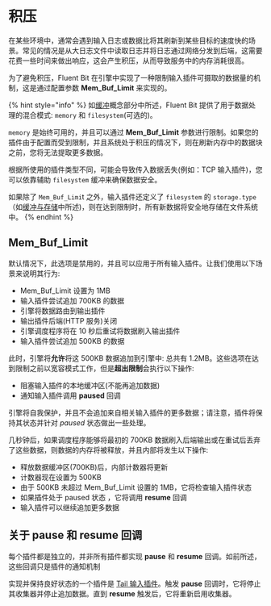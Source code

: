 # 积压

在某些环境中，通常会遇到输入日志或数据比将其刷新到某些目标的速度快的场景。常见的情况是从大日志文件中读取日志并将日志通过网络分发到后端，这需要花费一些时间来做出响应，这会产生积压，从而导致服务中的内存消耗很高。

为了避免积压，Fluent Bit 在引擎中实现了一种限制输入插件可摄取的数据量的机制，这是通过配置参数 **Mem\_Buf\_Limit** 来实现的。

{% hint style="info" %}
如[缓冲](../concepts/buffering.md)概念部分中所述，Fluent Bit 提供了用于数据处理的混合模式: `memory` 和 `filesystem`\(可选的\)。

`memory` 是始终可用的，并且可以通过 **Mem\_Buf\_Limit** 参数进行限制。如果您的插件由于配置而受到限制，并且系统处于积压的情况下，则在刷新内存中的数据块之前，您将无法提取更多数据。

根据所使用的插件类型不同，可能会导致传入数据丢失\(例如：TCP 输入插件\)，您可以依靠辅助 `filesystem` 缓冲来确保数据安全。

如果除了 `Mem_Buf_Limi`t 之外，输入插件还定义了 `filesystem` 的 `storage.type`（如[缓冲与存储](buffering-and-storage.md)中所述\)，则在达到限制时，所有新数据将安全地存储在文件系统中。
{% endhint %}

## Mem\_Buf\_Limit

默认情况下，此选项是禁用的，并且可以应用于所有输入插件。让我们使用以下场景来说明其行为:

* Mem\_Buf\_Limit 设置为 1MB
* 输入插件尝试追加 700KB 的数据
* 引擎将数据路由到输出插件
* 输出插件后端\(HTTP 服务\)关闭
* 引擎调度程序将在 10 秒后重试将数据刷入输出插件
* 输入插件尝试追加 500KB 的数据

此时，引擎将**允许**将这 500KB 数据追加到引擎中: 总共有 1.2MB。这些选项在达到限制之前以宽容模式工作，但是**超出限制**会执行以下操作:

* 阻塞输入插件的本地缓冲区\(不能再追加数据\)
* 通知输入插件调用 **paused** 回调

引擎将自我保护，并且不会追加来自相关输入插件的更多数据；请注意，插件将保持其状态并针对 _paused_ 状态做出一些处理。

几秒钟后，如果调度程序能够将最初的 700KB 数据刷入后端输出或在重试后丢弃了这些数据，则数据的内存将被释放，并且内部将发生以下操作:

* 释放数据缓冲区\(700KB\)后，内部计数器将更新
* 计数器现在设置为 500KB
* 由于 500KB 未超过 Mem\_Buf\_Limit 设置的 1MB，它将检查输入插件状态
* 如果插件处于 paused 状态 ，它将调用 **resume** 回调
* 输入插件可以继续追加更多数据

## 关于 pause 和 resume 回调 <a id="about-pause-and-resume-callbacks"></a>

每个插件都是独立的，并非所有插件都实现 **pause** 和 **resume** 回调。如前所述，这些回调只是插件的通知机制

实现并保持良好状态的一个插件是 [Tail 输入插件](../inputs.pipeline/inputs/tail.md)。触发 **pause** 回调时，它将停止其收集器并停止追加数据。直到 **resume** 触发后，它将重新启用收集器。

